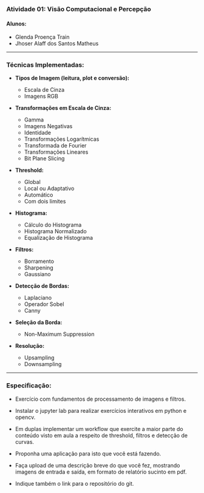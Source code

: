 ### Atividade 01: Visão Computacional e Percepção

#### Alunos:
* Glenda Proença Train
* Jhoser Alaff dos Santos Matheus

---

### Técnicas Implementadas:

* **Tipos de Imagem (leitura, plot e conversão):**
  * Escala de Cinza
  * Imagens RGB

* **Transformações em Escala de Cinza:**
  * Gamma
  * Imagens Negativas
  * Identidade
  * Transformações Logarítmicas
  * Transformada de Fourier
  * Transformações Lineares
  * Bit Plane Slicing


* **Threshold:**
  * Global
  * Local ou Adaptativo
  * Automático
  * Com dois limites

* **Histograma:**
  * Cálculo do Histograma
  * Histograma Normalizado
  * Equalização de Histograma

* **Filtros:**
  * Borramento
  * Sharpening
  * Gaussiano

* **Detecção de Bordas:**
  * Laplaciano
  * Operador Sobel
  * Canny

* **Seleção da Borda:**
  * Non-Maximum Suppression

* **Resolução:**
  * Upsampling
  * Downsampling

---

### Especificação:


* Exercício com fundamentos de processamento de imagens e filtros.

* Instalar o jupyter lab para realizar exercícios interativos em python e opencv.

* Em duplas implementar um workflow que exercite a maior parte do conteúdo visto em aula a respeito de threshold, filtros e detecção de curvas.

* Proponha uma aplicação para isto que você está fazendo.

* Faça upload de uma descrição breve do que você fez, mostrando imagens de entrada e saída, em formato de relatório sucinto em pdf.

* Indique também o link para o repositório do git.
